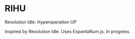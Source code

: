 # RIHU
Revolution Idle: Hyperoperation UP

Inspired by Revolution Idle.
Uses ExpantaNum.js.
In progress.
